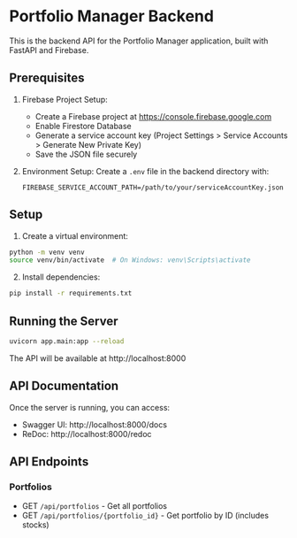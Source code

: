 # Portfolio Manager Backend

This is the backend API for the Portfolio Manager application, built with FastAPI and Firebase.

## Prerequisites

1. Firebase Project Setup:
   - Create a Firebase project at https://console.firebase.google.com
   - Enable Firestore Database
   - Generate a service account key (Project Settings > Service Accounts > Generate New Private Key)
   - Save the JSON file securely

2. Environment Setup:
   Create a `.env` file in the backend directory with:
   ```
   FIREBASE_SERVICE_ACCOUNT_PATH=/path/to/your/serviceAccountKey.json
   ```

## Setup

1. Create a virtual environment:
```bash
python -m venv venv
source venv/bin/activate  # On Windows: venv\Scripts\activate
```

2. Install dependencies:
```bash
pip install -r requirements.txt
```

## Running the Server

```bash
uvicorn app.main:app --reload
```

The API will be available at http://localhost:8000

## API Documentation

Once the server is running, you can access:
- Swagger UI: http://localhost:8000/docs
- ReDoc: http://localhost:8000/redoc

## API Endpoints

### Portfolios
- GET `/api/portfolios` - Get all portfolios
- GET `/api/portfolios/{portfolio_id}` - Get portfolio by ID (includes stocks) 